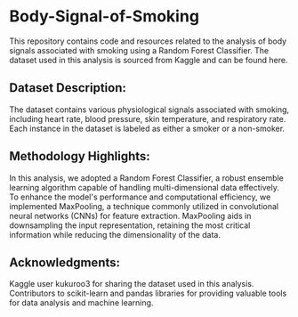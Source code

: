 # Body-Signal-of-Smoking
This repository contains code and resources related to the analysis of body signals associated with smoking using a Random Forest Classifier. The dataset used in this analysis is sourced from Kaggle and can be found here.

## Dataset Description:
The dataset contains various physiological signals associated with smoking, including heart rate, blood pressure, skin temperature, and respiratory rate. Each instance in the dataset is labeled as either a smoker or a non-smoker.

## Methodology Highlights:
In this analysis, we adopted a Random Forest Classifier, a robust ensemble learning algorithm capable of handling multi-dimensional data effectively. To enhance the model's performance and computational efficiency, we implemented MaxPooling, a technique commonly utilized in convolutional neural networks (CNNs) for feature extraction. MaxPooling aids in downsampling the input representation, retaining the most critical information while reducing the dimensionality of the data.



## Acknowledgments:
Kaggle user kukuroo3 for sharing the dataset used in this analysis.
Contributors to scikit-learn and pandas libraries for providing valuable tools for data analysis and machine learning.
